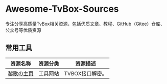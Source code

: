 # Awesome-TvBox-Sources
专注分享高质量TvBox相关资源，包括优质文章、教程、GitHub（Gitee）仓库、公众号等优质资源

## 常用工具

|资源名称|资源分类|资源描述|
|-|-|-|
|[黎歌の主页](https://www.lige.fit/ua)|工具网站|TVBOX接口解密。|

